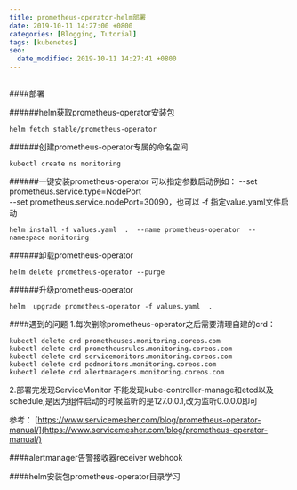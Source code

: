 ```yaml
---
title: prometheus-operator-helm部署
date: 2019-10-11 14:27:00 +0800
categories: [Blogging, Tutorial]
tags: [kubenetes]
seo:
  date_modified: 2019-10-11 14:27:41 +0800
---
```


##

####部署

######helm获取prometheus-operator安装包
```
helm fetch stable/prometheus-operator
```

######创建prometheus-operator专属的命名空间
```
kubectl create ns monitoring
```

######一键安装prometheus-operator
可以指定参数启动例如：
--set prometheus.service.type=NodePort  
--set prometheus.service.nodePort=30090，也可以 -f 指定value.yaml文件启动
```
helm install -f values.yaml  .  --name prometheus-operator  --namespace monitoring
```

######卸载prometheus-operator
```
helm delete prometheus-operator --purge
```

######升级prometheus-operator
```
helm  upgrade prometheus-operator -f values.yaml  .
```

####遇到的问题
1.每次删除prometheus-operator之后需要清理自建的crd：
```
kubectl delete crd prometheuses.monitoring.coreos.com
kubectl delete crd prometheusrules.monitoring.coreos.com
kubectl delete crd servicemonitors.monitoring.coreos.com
kubectl delete crd podmonitors.monitoring.coreos.com
kubectl delete crd alertmanagers.monitoring.coreos.com
```
2.部署完发现ServiceMonitor 不能发现kube-controller-manage和etcd以及schedule,是因为组件启动的时候监听的是127.0.0.1,改为监听0.0.0.0即可

参考：
[https://www.servicemesher.com/blog/prometheus-operator-manual/](https://www.servicemesher.com/blog/prometheus-operator-manual/)

####alertmanager告警接收器receiver webhook


####helm安装包prometheus-operator目录学习